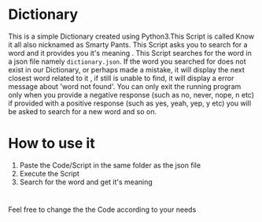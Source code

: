 # Dictionary
This is a simple Dictionary created using Python3.This Script is called Know it all also nicknamed as Smarty Pants. This Script asks you to search for a word and it provides you it's meaning . This Script searches for the word in a json file namely `dictionary.json`. If the word you searched for does not exist in our Dictionary, or perhaps made a mistake, it will display the next closest word related to it , if still is unable to find, it will display a error message about 'word not found'. You can only exit the running program only when you provide a negative response (such as no, never, nope, n etc) if provided with a positive response (such as yes, yeah, yep, y etc) you will be asked to search for a new word and so on.

# How to use it 
1. Paste the Code/Script in the same folder as the json file
2. Execute the Script
3. Search for the word and get it's meaning

# 
Feel free to change the the Code according to your needs 
